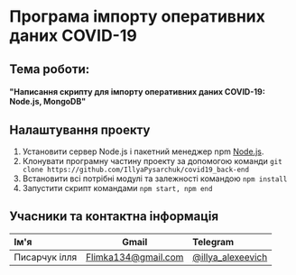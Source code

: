 Програма імпорту оперативних даних COVID-19
=============
## Тема роботи:
#### "Написання скрипту для імпорту оперативних даних COVID-19: Node.js, MongoDB"

Налаштування проекту
-------------
1. Установити сервер Node.js і пакетний менеджер npm [Node.js](https://nodejs.org/en/).
2. Клонувати програмну частину проекту за допомогою команди `git clone https://github.com/IllyaPysarchuk/covid19_back-end`
3. Встановити всі потрібні модулі та залежності командою `npm install`
4. Запустити скрипт командами `npm start, npm end`

Учасники та контактна інформація
-------------
| Ім'я  | Gmail  | Telegram |
| :------------ |:---------------:| :-----|
| Писарчук ілля | Flimka134@gmail.com | [@illya_alexeevich](https://telegram.me/illya_alexeevich) |


